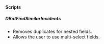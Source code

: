 
#### Scripts
##### DBotFindSimilarIncidents
- Removes duplicates for nested fields.
- Allows the user to use multi-select fields.
